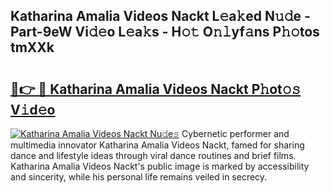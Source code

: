 ## Katharina Amalia Videos Nackt L𝚎a𝚔ed N𝚞𝚍e - Part-9eW Vi𝚍𝚎o L𝚎a𝚔s - H𝚘𝚝 O𝚗𝚕yf𝚊ns P𝚑𝚘tos tmXXk

# <h2><a href="http://kf8u3a.oniu.top/?m=Katharina+Amalia+Videos+Nackt">🔗👉 🔴 Katharina Amalia Videos Nackt P𝚑ot𝚘𝚜 V𝚒d𝚎o</a></h2>

[![Katharina Amalia Videos Nackt Nu𝚍e𝚜](https://i.imgur.com/0qMVB7G.gif)](http://kf8u3a.oniu.top/?m=Katharina+Amalia+Videos+Nackt)
Cybernetic performer and multimedia innovator Katharina Amalia Videos Nackt, famed for sharing dance and lifestyle ideas through viral dance routines and brief films. Katharina Amalia Videos Nackt's public image is marked by accessibility and sincerity, while his personal life remains veiled in secrecy.  
